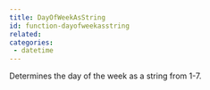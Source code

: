 ```yaml
---
title: DayOfWeekAsString
id: function-dayofweekasstring
related:
categories:
 - datetime
---
```


Determines the day of the week as a string from 1-7.
